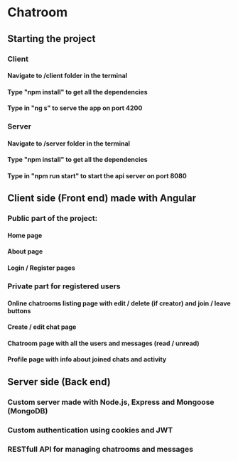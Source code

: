 # Chatroom

## Starting the project
### Client
#### Navigate to /client folder in the terminal
#### Type "npm install" to get all the dependencies
#### Type in "ng s" to serve the app on port 4200
### Server
#### Navigate to /server folder in the terminal
#### Type "npm install" to get all the dependencies
#### Type in "npm run start" to start the api server on port 8080

## Client side (Front end) made with Angular
### Public part of the project:
#### Home page
#### About page
#### Login / Register pages

### Private part for registered users
#### Online chatrooms listing page with edit / delete (if creator) and join / leave buttons
#### Create / edit chat page
#### Chatroom page with all the users and messages (read / unread)
#### Profile page with info about joined chats and activity

## Server side (Back end)
### Custom server made with Node.js, Express and Mongoose (MongoDB)
### Custom authentication using cookies and JWT
### RESTfull API for managing chatrooms and messages